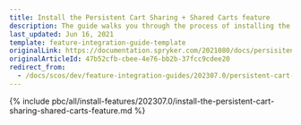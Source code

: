 ```yaml
---
title: Install the Persistent Cart Sharing + Shared Carts feature
description: The guide walks you through the process of installing the Shared Carts and Persistent Cart Sharing features in the project.
last_updated: Jun 16, 2021
template: feature-integration-guide-template
originalLink: https://documentation.spryker.com/2021080/docs/persisitent-cart-sharing-shared-carts-integration
originalArticleId: 47b52cfb-cbee-4e76-bb2b-37fcc9cdee20
redirect_from:
  - /docs/scos/dev/feature-integration-guides/202307.0/persistent-cart-sharing-shared-carts-feature-integration.html
---
```


{% include pbc/all/install-features/202307.0/install-the-persistent-cart-sharing-shared-carts-feature.md %} <!-- To edit, see /_includes/pbc/all/install-features/202307.0/install-the-persistent-cart-sharing-shared-carts-feature.md -->
